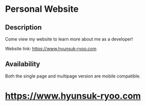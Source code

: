 # Personal Website
## Description
Come view my website to learn more about me as a developer!

Website link: https://www.hyunsuk-ryoo.com
## Availability
Both the single page and multipage version are mobile compatible. 

# https://www.hyunsuk-ryoo.com
